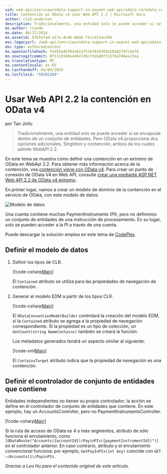 ```yaml
---
uid: web-api/overview/odata-support-in-aspnet-web-api/odata-v4/odata-containment-in-web-api-22
title: Contención en OData v4 usar Web API 2.2 | Microsoft Docs
author: rick-anderson
description: Tradicionalmente, una entidad solo se puede acceder si se encapsule dentro de un conjunto de entidades. Pero OData v4 proporciona dos opciones adicionales, Singleton y Con...
ms.author: riande
ms.date: 06/27/2014
ms.assetid: 5fbfefad-a17a-4c46-8646-f1ccd154cd56
msc.legacyurl: /web-api/overview/odata-support-in-aspnet-web-api/odata-v4/odata-containment-in-web-api-22
msc.type: authoredcontent
ms.openlocfilehash: fed55a4bf01e82af5167018f03e28a6274fcda78
ms.sourcegitcommit: 0f1119340e4464720cfd16d0ff15764746ea1fea
ms.translationtype: MT
ms.contentlocale: es-ES
ms.lasthandoff: 04/09/2019
ms.locfileid: "59382204"
---
```

# <a name="containment-in-odata-v4-using-web-api-22"></a>Usar Web API 2.2 la contención en OData v4

por Tan Jinfu

> Tradicionalmente, una entidad solo se puede acceder si se encapsule dentro de un conjunto de entidades. Pero OData v4 proporciona dos opciones adicionales, Singleton y contención, ambos de los cuales admite WebAPI 2.2.


En este tema se muestra cómo definir una contención en un extremo de OData en WebApi 2.2. Para obtener más información acerca de la contención, vea [contención viene con OData v4](https://blogs.msdn.com/b/odatateam/archive/2014/03/13/containment-is-coming-with-odata-v4.aspx). Para crear un punto de conexión de OData V4 en Web API, consulte [crear una mediante ASP.NET Web API 2.2 de OData v4 extremo](create-an-odata-v4-endpoint.md).

En primer lugar, vamos a crear un modelo de dominio de la contención en el servicio de OData, con este modelo de datos:

![Modelo de datos](odata-containment-in-web-api-22/_static/image1.png)

Una cuenta contiene muchas PaymentInstruments (PI), pero no definimos un conjunto de entidades de una instrucción de procesamiento. En su lugar, solo se pueden acceder a la PI a través de una cuenta.

Puede descargar la solución emplea en este tema de [CodePlex](https://aspnet.codeplex.com/SourceControl/latest#Samples/WebApi/OData/v4/ODataContainmentSample/).

## <a name="defining-the-data-model"></a>Definir el modelo de datos

1. Definir los tipos de CLR.

    [!code-csharp[Main](odata-containment-in-web-api-22/samples/sample1.cs)]

    El `Contained` atributo se utiliza para las propiedades de navegación de contención.
2. Generar el modelo EDM a partir de los tipos CLR.

    [!code-csharp[Main](odata-containment-in-web-api-22/samples/sample2.cs)]

    El `ODataConventionModelBuilder` controlará la creación del modelo EDM, si la `Contained` atributo se agrega a la propiedad de navegación correspondiente. Si la propiedad es un tipo de colección, un `GetCount(string NameContains)` también se creará la función.

    Los metadatos generados tendrá un aspecto similar al siguiente:

    [!code-xml[Main](odata-containment-in-web-api-22/samples/sample3.xml?highlight=10)]

    El `ContainsTarget` atributo indica que la propiedad de navegación es una contención.

## <a name="define-the-containing-entity-set-controller"></a>Definir el controlador de conjunto de entidades que contiene

Entidades independientes no tienen su propio controlador; la acción se define en el controlador de conjunto de entidades que contiene. En este ejemplo, hay un AccountsController, pero no PaymentInstrumentsController.

[!code-csharp[Main](odata-containment-in-web-api-22/samples/sample4.cs)]

Si la ruta de acceso de OData es 4 o más segmentos, atributo de sólo funciona el enrutamiento, como `[ODataRoute("Accounts({accountId})/PayinPIs({paymentInstrumentId})")]` en el controlador anterior. En caso contrario, atributo y el enrutamiento convencional funciona: por ejemplo, `GetPayInPIs(int key)` coincide con `GET ~/Accounts(1)/PayinPIs`.

*Gracias a Leo Hu para el contenido original de este artículo.*
